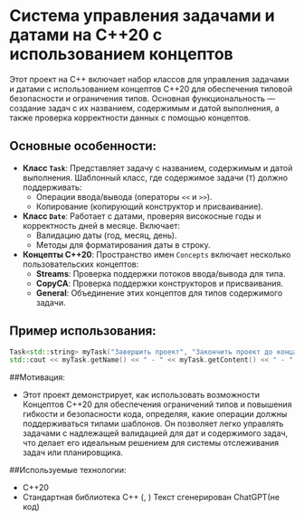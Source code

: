 # Система управления задачами и датами на C++20 с использованием концептов

Этот проект на C++ включает набор классов для управления задачами и датами с использованием концептов C++20 для обеспечения типовой безопасности и ограничения типов. Основная функциональность — создание задач с их названием, содержимым и датой выполнения, а также проверка корректности данных с помощью концептов.

## Основные особенности:
- **Класс `Task`**: Представляет задачу с названием, содержимым и датой выполнения. Шаблонный класс, где содержимое задачи (`T`) должно поддерживать:
  - Операции ввода/вывода (операторы `<<` и `>>`).
  - Копирование (копирующий конструктор и присваивание).
- **Класс `Date`**: Работает с датами, проверяя високосные годы и корректность дней в месяце. Включает:
  - Валидацию даты (год, месяц, день).
  - Методы для форматирования даты в строку.
- **Концепты C++20**: Пространство имен `Concepts` включает несколько пользовательских концептов:
  - **Streams**: Проверка поддержки потоков ввода/вывода для типа.
  - **CopyCA**: Проверка поддержки конструкторов и присваивания.
  - **General**: Объединение этих концептов для типов содержимого задачи.

## Пример использования:

```cpp
Task<std::string> myTask("Завершить проект", "Закончить проект до конца месяца", Date(2024, Month::November, Day(25, 15, 30)));
std::cout << myTask.getName() << " - " << myTask.getContent() << " - " << myTask.getDate().to_stringDate() << std::endl;
```
##Мотивация:
  - Этот проект демонстрирует, как использовать возможности Концептов C++20 для обеспечения ограничений типов и повышения гибкости и безопасности кода, определяя, какие операции должны поддерживаться типами шаблонов. Он позволяет легко управлять задачами с надлежащей валидацией для дат и содержимого задач, что делает его идеальным решением для системы отслеживания задач или планировщика.

##Используемые технологии:
  - C++20
  - Стандартная библиотека C++ (<string>, <iostream>)
Текст сгенерирован ChatGPT(не код)

